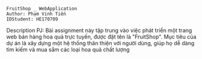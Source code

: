 	FruitShop _ WebApplication
	Author: Phạm Vinh Tiến
	IDStudent: HE170709
 
Description PJ:
Bài assignment này tập trung vào việc phát triển một trang web bán hàng hoa quả trực tuyến, được đặt tên là "FruitShop". 
Mục tiêu của dự án là xây dựng một hệ thống thân thiện với người dùng, giúp họ dễ dàng tìm kiếm và mua sắm các loại hoa quả chất lượng
